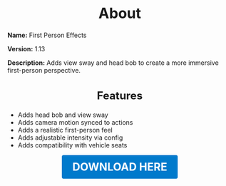 <h1 style="text-align:center; font-size:2rem; font-weight:bold;">About</h1>

**Name:**
First Person Effects

**Version:**
1.13

**Description:**
Adds view sway and head bob to create a more immersive first-person perspective.

<h2 style="text-align:center; font-size:1.5rem; font-weight:bold;">Features</h2>

- Adds head bob and view sway
- Adds camera motion synced to actions
- Adds a realistic first-person feel
- Adds adjustable intensity via config
- Adds compatibility with vehicle seats





<p align="center"><a href="https://github.com/LiliaFramework/Modules/raw/refs/heads/gh-pages/firstpersoneffects.zip" style="display:inline-block;padding:12px 24px;font-size:1.5rem;font-weight:bold;text-decoration:none;color:#fff;background-color:var(--md-primary-fg-color,#007acc);border-radius:4px;">DOWNLOAD HERE</a></p>